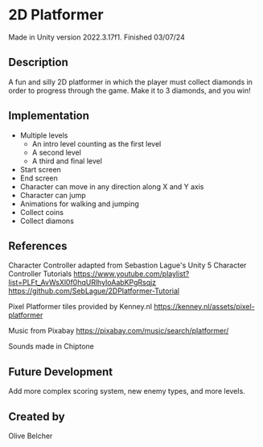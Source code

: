 # 2D Platformer

Made in Unity version 2022.3.17f1. Finished 03/07/24

## Description

A fun and silly 2D platformer in which the player must collect diamonds in order to progress through the game. Make it to 3 diamonds, and you win!

## Implementation
* Multiple levels
  * An intro level counting as the first level
  * A second level
  * A third and final level
* Start screen
* End screen
* Character can move in any direction along X and Y axis
* Character can jump
* Animations for walking and jumping
* Collect coins
* Collect diamons

## References

Character Controller adapted from Sebastion Lague's Unity 5 Character Controller Tutorials
https://www.youtube.com/playlist?list=PLFt_AvWsXl0f0hqURlhyIoAabKPgRsqjz
https://github.com/SebLague/2DPlatformer-Tutorial

Pixel Platformer tiles provided by Kenney.nl
https://kenney.nl/assets/pixel-platformer

Music from Pixabay
https://pixabay.com/music/search/platformer/

Sounds made in Chiptone

## Future Development
Add more complex scoring system, new enemy types, and more levels.

## Created by
Olive Belcher
